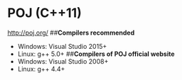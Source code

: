 # **POJ (C++11)**
http://poj.org/
##**Compilers recommended**
- Windows: Visual Studio 2015+
- Linux: g++ 5.0+
##**Compilers of POJ official website**
- Windows: Visual Studio 2008+
- Linux: g++ 4.4+








